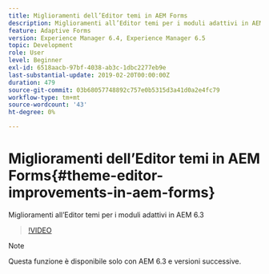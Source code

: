 ```yaml
---
title: Miglioramenti dell’Editor temi in AEM Forms
description: Miglioramenti all’Editor temi per i moduli adattivi in AEM 6.3
feature: Adaptive Forms
version: Experience Manager 6.4, Experience Manager 6.5
topic: Development
role: User
level: Beginner
exl-id: 6518aacb-97bf-4038-ab3c-1dbc2277eb9e
last-substantial-update: 2019-02-20T00:00:00Z
duration: 479
source-git-commit: 03b68057748892c757e0b5315d3a41d0a2e4fc79
workflow-type: tm+mt
source-wordcount: '43'
ht-degree: 0%

---
```


# Miglioramenti dell’Editor temi in AEM Forms{#theme-editor-improvements-in-aem-forms}

Miglioramenti all’Editor temi per i moduli adattivi in AEM 6.3

>[!VIDEO](https://video.tv.adobe.com/v/19497?quality=12&learn=on)

>[!NOTE]
>
>Questa funzione è disponibile solo con AEM 6.3 e versioni successive.
